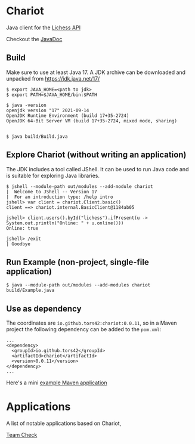# Chariot

Java client for the [Lichess API](https://lichess.org/api)

Checkout the [JavaDoc](https://tors42.github.io/chariot/chariot/chariot/Client.html)


## Build

Make sure to use at least Java 17. A JDK archive can be downloaded and unpacked from https://jdk.java.net/17/

    $ export JAVA_HOME=<path to jdk>
    $ export PATH=$JAVA_HOME/bin:$PATH

    $ java -version
    openjdk version "17" 2021-09-14
    OpenJDK Runtime Environment (build 17+35-2724)
    OpenJDK 64-Bit Server VM (build 17+35-2724, mixed mode, sharing)


    $ java build/Build.java

## Explore Chariot (without writing an application)

The JDK includes a tool called JShell. It can be used to run Java code and is suitable for exploring Java libraries.

    $ jshell --module-path out/modules --add-module chariot
    |  Welcome to JShell -- Version 17
    |  For an introduction type: /help intro
    jshell> var client = chariot.Client.basic()
    client ==> chariot.internal.BasicClient@1184ab05
    
    jshell> client.users().byId("lichess").ifPresent(u -> System.out.println("Online: " + u.online()))
    Online: true
    
    jshell> /exit
    | Goodbye


## Run Example (non-project, single-file application)

    $ java --module-path out/modules --add-modules chariot build/Example.java

## Use as dependency

The coordinates are `io.github.tors42:chariot:0.0.11`, so in a Maven project the following dependency can be added to the `pom.xml`:

    ...
    <dependency>
      <groupId>io.github.tors42</groupId>
      <artifactId>chariot</artifactId>
      <version>0.0.11</version>
    </dependency>
    ...

Here's a mini [example Maven application](https://github.com/tors42/chariot-example)

# Applications

A list of notable applications based on Chariot,

[Team Check](https://github.com/tors42/teamcheck)


